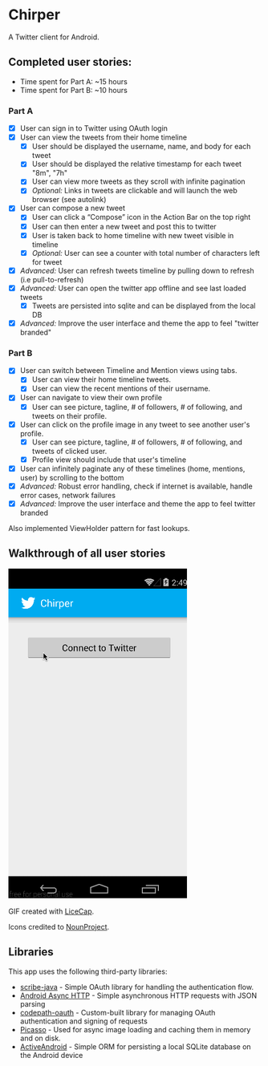 # Chirper
A Twitter client for Android.

## Completed user stories:

* Time spent for Part A: ~15 hours
* Time spent for Part B: ~10 hours

### Part A

 * [x] User can sign in to Twitter using OAuth login
 * [x] User can view the tweets from their home timeline
 	* [x] User should be displayed the username, name, and body for each tweet
 	* [x] User should be displayed the relative timestamp for each tweet "8m", "7h"
 	* [x] User can view more tweets as they scroll with infinite pagination
 	* [x] *Optional:* Links in tweets are clickable and will launch the web browser (see autolink)
 * [x] User can compose a new tweet
 	* [x] User can click a “Compose” icon in the Action Bar on the top right
 	* [x] User can then enter a new tweet and post this to twitter
 	* [x] User is taken back to home timeline with new tweet visible in timeline
 	* [x] *Optional:* User can see a counter with total number of characters left for tweet
 * [x] *Advanced:* User can refresh tweets timeline by pulling down to refresh (i.e pull-to-refresh)
 * [x] *Advanced:* User can open the twitter app offline and see last loaded tweets
  	* [x] Tweets are persisted into sqlite and can be displayed from the local DB
 * [x] *Advanced:* Improve the user interface and theme the app to feel "twitter branded"

### Part B

 * [x] User can switch between Timeline and Mention views using tabs.
  	* [x] User can view their home timeline tweets.
  	* [x] User can view the recent mentions of their username.
 * [x] User can navigate to view their own profile
  	* [x] User can see picture, tagline, # of followers, # of following, and tweets on their profile.
 * [x] User can click on the profile image in any tweet to see another user's profile.
  	* [x] User can see picture, tagline, # of followers, # of following, and tweets of clicked user.
  	* [x] Profile view should include that user's timeline
 * [x] User can infinitely paginate any of these timelines (home, mentions, user) by scrolling to the bottom
 * [x] *Advanced:* Robust error handling, check if internet is available, handle error cases, network failures
 * [x] *Advanced:* Improve the user interface and theme the app to feel twitter branded

Also implemented ViewHolder pattern for fast lookups.

## Walkthrough of all user stories

![Video Walkthrough](images/finalwalkthrough2.gif)

GIF created with [LiceCap](http://www.cockos.com/licecap/).

Icons credited to [NounProject](http://thenounproject.com).

## Libraries

This app uses the following third-party libraries:

* [scribe-java](https://github.com/fernandezpablo85/scribe-java) - Simple OAuth library for handling the authentication flow.
* [Android Async HTTP](https://github.com/loopj/android-async-http) - Simple asynchronous HTTP requests with JSON parsing
* [codepath-oauth](https://github.com/thecodepath/android-oauth-handler) - Custom-built library for managing OAuth authentication and signing of requests
* [Picasso](https://github.com/square/picasso) - Used for async image loading and caching them in memory and on disk.
* [ActiveAndroid](https://github.com/pardom/ActiveAndroid) - Simple ORM for persisting a local SQLite database on the Android device